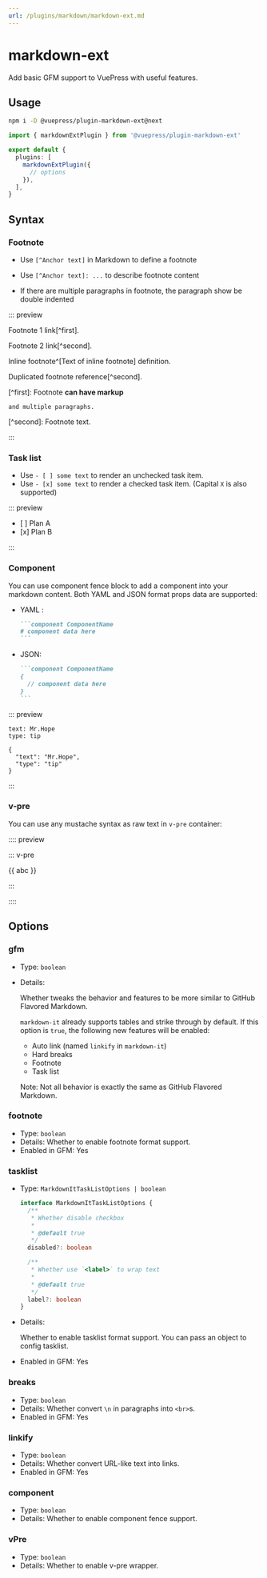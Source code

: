 ```yaml
---
url: /plugins/markdown/markdown-ext.md
---
```

# markdown-ext

Add basic GFM support to VuePress with useful features.

## Usage

```bash
npm i -D @vuepress/plugin-markdown-ext@next
```

```ts title=".vuepress/config.ts"
import { markdownExtPlugin } from '@vuepress/plugin-markdown-ext'

export default {
  plugins: [
    markdownExtPlugin({
      // options
    }),
  ],
}
```

## Syntax

### Footnote

* Use `[^Anchor text]` in Markdown to define a footnote

* Use `[^Anchor text]: ...` to describe footnote content

* If there are multiple paragraphs in footnote, the paragraph show be double indented

::: preview

Footnote 1 link\[^first].

Footnote 2 link\[^second].

Inline footnote^\[Text of inline footnote] definition.

Duplicated footnote reference\[^second].

\[^first]: Footnote **can have markup**

```
and multiple paragraphs.
```

\[^second]: Footnote text.

:::

### Task list

* Use `- [ ] some text` to render an unchecked task item.
* Use `- [x] some text` to render a checked task item. (Capital `X` is also supported)

::: preview

* \[ ] Plan A
* \[x] Plan B

:::

### Component

You can use component fence block to add a component into your markdown content. Both YAML and JSON format props data are supported:

* YAML :

  ````md
  ```component ComponentName
  # component data here
  ```
  ````

* JSON:

  ````md
  ```component ComponentName
  {
    // component data here
  }
  ```
  ````

::: preview

```component Badge
text: Mr.Hope
type: tip
```

```component Badge
{
  "text": "Mr.Hope",
  "type": "tip"
}
```

:::

### v-pre

You can use any mustache syntax as raw text in `v-pre` container:

:::: preview

::: v-pre

{{ abc }}

:::

::::

## Options

### gfm

* Type: `boolean`

* Details:

  Whether tweaks the behavior and features to be more similar to GitHub Flavored Markdown.

  `markdown-it` already supports tables and strike through by default. If this option is `true`, the following new features will be enabled:

  * Auto link (named `linkify` in `markdown-it`)
  * Hard breaks
  * Footnote
  * Task list

  Note: Not all behavior is exactly the same as GitHub Flavored Markdown.

### footnote

* Type: `boolean`
* Details: Whether to enable footnote format support.
* Enabled in GFM: Yes

### tasklist

* Type: `MarkdownItTaskListOptions | boolean`

  ```ts
  interface MarkdownItTaskListOptions {
    /**
     * Whether disable checkbox
     *
     * @default true
     */
    disabled?: boolean

    /**
     * Whether use `<label>` to wrap text
     *
     * @default true
     */
    label?: boolean
  }
  ```

* Details:

  Whether to enable tasklist format support. You can pass an object to config tasklist.

* Enabled in GFM: Yes

### breaks

* Type: `boolean`
* Details: Whether convert `\n` in paragraphs into `<br>`s.
* Enabled in GFM: Yes

### linkify

* Type: `boolean`
* Details: Whether convert URL-like text into links.
* Enabled in GFM: Yes

### component

* Type: `boolean`
* Details: Whether to enable component fence support.

### vPre

* Type: `boolean`
* Details: Whether to enable v-pre wrapper.
